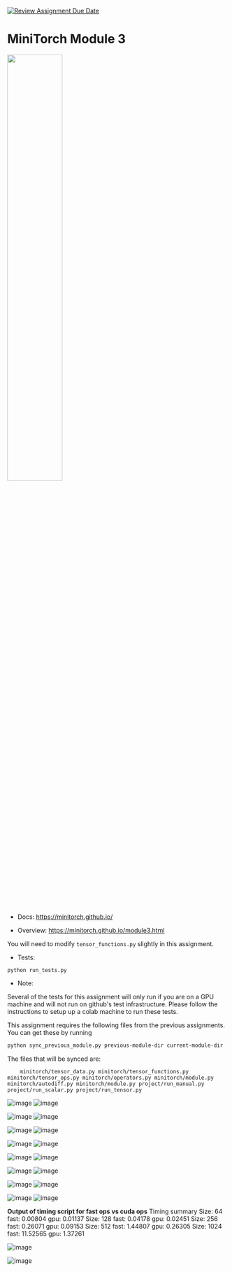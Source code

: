 [![Review Assignment Due Date](https://classroom.github.com/assets/deadline-readme-button-24ddc0f5d75046c5622901739e7c5dd533143b0c8e959d652212380cedb1ea36.svg)](https://classroom.github.com/a/vYQ4W4rf)
# MiniTorch Module 3

<img src="https://minitorch.github.io/minitorch.svg" width="50%">

* Docs: https://minitorch.github.io/

* Overview: https://minitorch.github.io/module3.html


You will need to modify `tensor_functions.py` slightly in this assignment.

* Tests:

```
python run_tests.py
```

* Note:

Several of the tests for this assignment will only run if you are on a GPU machine and will not
run on github's test infrastructure. Please follow the instructions to setup up a colab machine
to run these tests.

This assignment requires the following files from the previous assignments. You can get these by running

```bash
python sync_previous_module.py previous-module-dir current-module-dir
```

The files that will be synced are:

        minitorch/tensor_data.py minitorch/tensor_functions.py minitorch/tensor_ops.py minitorch/operators.py minitorch/module.py minitorch/autodiff.py minitorch/module.py project/run_manual.py project/run_scalar.py project/run_tensor.py



![image](https://github.com/Cornell-Tech-ML/mle-module-3-anya-23-ct/assets/143188373/a7d59f08-3802-4243-9b76-8e36a3be14db)
![image](https://github.com/Cornell-Tech-ML/mle-module-3-anya-23-ct/assets/143188373/79e4f06a-429a-4f7d-ac7e-23f4401a230d)


![image](https://github.com/Cornell-Tech-ML/mle-module-3-anya-23-ct/assets/143188373/602b506c-8776-4006-82d4-8f8f80137fe0)
![image](https://github.com/Cornell-Tech-ML/mle-module-3-anya-23-ct/assets/143188373/1db3e90a-06f2-4fb1-a55f-61288f67962c)


![image](https://github.com/Cornell-Tech-ML/mle-module-3-anya-23-ct/assets/143188373/dc047b4d-5eeb-4928-9f61-92203e3c1e99)
![image](https://github.com/Cornell-Tech-ML/mle-module-3-anya-23-ct/assets/143188373/7f9e306c-8b32-4c12-a4d1-5c6562700429)

![image](https://github.com/Cornell-Tech-ML/mle-module-3-anya-23-ct/assets/143188373/91eda4a3-30ec-42bb-ac79-ce69e487f25a)
![image](https://github.com/Cornell-Tech-ML/mle-module-3-anya-23-ct/assets/143188373/5d0d676b-c0cc-439c-8634-fcb4bf414b44)


![image](https://github.com/Cornell-Tech-ML/mle-module-3-anya-23-ct/assets/143188373/15c5eb49-5a64-406d-a835-5c5db86df6f3)
![image](https://github.com/Cornell-Tech-ML/mle-module-3-anya-23-ct/assets/143188373/e4450eb0-7af9-42b1-9937-988aeee81dd6)


![image](https://github.com/Cornell-Tech-ML/mle-module-3-anya-23-ct/assets/143188373/40b25290-d200-4cad-8406-0cc92b6b3784)
![image](https://github.com/Cornell-Tech-ML/mle-module-3-anya-23-ct/assets/143188373/1cb5bd72-2ffb-4514-9f0e-723243cdc1ca)


![image](https://github.com/Cornell-Tech-ML/mle-module-3-anya-23-ct/assets/143188373/844f416e-1fd9-4dbf-a5d6-1c20c36f79ca)
![image](https://github.com/Cornell-Tech-ML/mle-module-3-anya-23-ct/assets/143188373/7f5bbd5e-8949-4d64-b474-b4eb7297f6b1)


![image](https://github.com/Cornell-Tech-ML/mle-module-3-anya-23-ct/assets/143188373/4a53ef37-6f69-4940-8a88-b89ef1294532)
![image](https://github.com/Cornell-Tech-ML/mle-module-3-anya-23-ct/assets/143188373/a12328b0-b367-43c3-93fe-ed493781ba0d)



**Output of timing script for fast ops vs cuda ops**
Timing summary
Size: 64
    fast: 0.00804
    gpu: 0.01137
Size: 128
    fast: 0.04178
    gpu: 0.02451
Size: 256
    fast: 0.26071
    gpu: 0.09153
Size: 512
    fast: 1.44807
    gpu: 0.26305
Size: 1024
    fast: 11.52565
    gpu: 1.37261

![image](https://github.com/Cornell-Tech-ML/mle-module-3-anya-23-ct/assets/143188373/9d971fe2-c1d1-4cf6-b74f-dc0c6f3b259c)


![image](https://github.com/Cornell-Tech-ML/mle-module-3-anya-23-ct/assets/143188373/df1a1a44-c4f5-4555-92ab-85d88f8d2f65)

